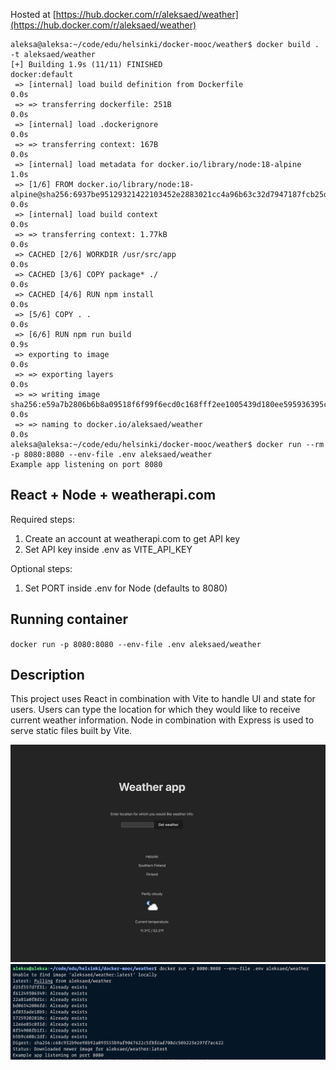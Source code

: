 Hosted at [https://hub.docker.com/r/aleksaed/weather](https://hub.docker.com/r/aleksaed/weather)

```
aleksa@aleksa:~/code/edu/helsinki/docker-mooc/weather$ docker build . -t aleksaed/weather
[+] Building 1.9s (11/11) FINISHED                                                                                            docker:default
 => [internal] load build definition from Dockerfile                                                                                    0.0s
 => => transferring dockerfile: 251B                                                                                                    0.0s
 => [internal] load .dockerignore                                                                                                       0.0s
 => => transferring context: 167B                                                                                                       0.0s
 => [internal] load metadata for docker.io/library/node:18-alpine                                                                       1.0s
 => [1/6] FROM docker.io/library/node:18-alpine@sha256:6937be95129321422103452e2883021cc4a96b63c32d7947187fcb25df84fc3f                 0.0s
 => [internal] load build context                                                                                                       0.0s
 => => transferring context: 1.77kB                                                                                                     0.0s
 => CACHED [2/6] WORKDIR /usr/src/app                                                                                                   0.0s
 => CACHED [3/6] COPY package* ./                                                                                                       0.0s
 => CACHED [4/6] RUN npm install                                                                                                        0.0s
 => [5/6] COPY . .                                                                                                                      0.0s
 => [6/6] RUN npm run build                                                                                                             0.9s
 => exporting to image                                                                                                                  0.0s
 => => exporting layers                                                                                                                 0.0s
 => => writing image sha256:e59a7b2806b6b8a09518f6f99f6ecd0c168fff2ee1005439d180ee595936395c                                            0.0s
 => => naming to docker.io/aleksaed/weather                                                                                             0.0s
aleksa@aleksa:~/code/edu/helsinki/docker-mooc/weather$ docker run --rm -p 8080:8080 --env-file .env aleksaed/weather                         
Example app listening on port 8080
```


## React + Node + weatherapi.com

Required steps:

1. Create an account at weatherapi.com to get API key
2. Set API key inside .env as VITE_API_KEY

Optional steps:

1. Set PORT inside .env for Node (defaults to 8080)

## Running container

`docker run -p 8080:8080 --env-file .env aleksaed/weather`

## Description

This project uses React in combination with Vite to handle UI and state for users. Users can type the location for which they would like to receive current weather information. Node in combination with Express is used to serve static files built by Vite.


![ex1.15-1](ex-1.15-1.png)
![ex1.15-2](ex-1.15-2.png)